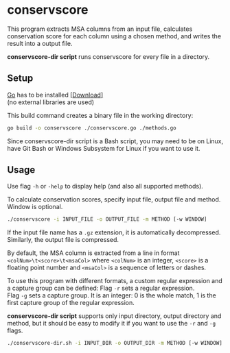 # conservscore

This program extracts MSA columns from an input file, calculates conservation score for each column using a chosen method, and writes the result into a output file.

**conservscore-dir script** runs conservscore for every file in a directory.


## Setup

[Go](https://golang.org/) has to be installed [[Download]](https://golang.org/dl/) \
(no external libraries are used)

This build command creates a binary file in the working directory:
```sh
go build -o conservscore ./conservscore.go ./methods.go
```

Since conservscore-dir script is a Bash script, you may need to be on Linux, have Git Bash or Windows Subsystem for Linux if you want to use it.


## Usage

Use flag `-h` or `-help` to display help (and also all supported methods).

To calculate conservation scores, specify input file, output file and method. Window is optional.

```sh
./conservscore -i INPUT_FILE -o OUTPUT_FILE -m METHOD [-w WINDOW]
```

If the input file name has a `.gz` extension, it is automatically decompressed. Similarly, the output file is compressed. 

By default, the MSA column is extracted from a line in format `<colNum>\t<score>\t<msaCol>` where `<colNum>` is an integer, `<score>` is a floating point number and `<msaCol>` is a sequence of letters or dashes.

To use this program with different formats, a custom regular expression and a capture group can be defined:
Flag `-r` sets a regular expression. \
Flag `-g` sets a capture group. It is an integer: 0 is the whole match, 1 is the first capture group of the regular expression.

**conservscore-dir script** supports only input directory, output directory and method, but it should be easy to modify it if you want to use the `-r` and `-g` flags.

```sh
./conservscore-dir.sh -i INPUT_DIR -o OUTPUT_DIR -m METHOD [-w WINDOW]
```
